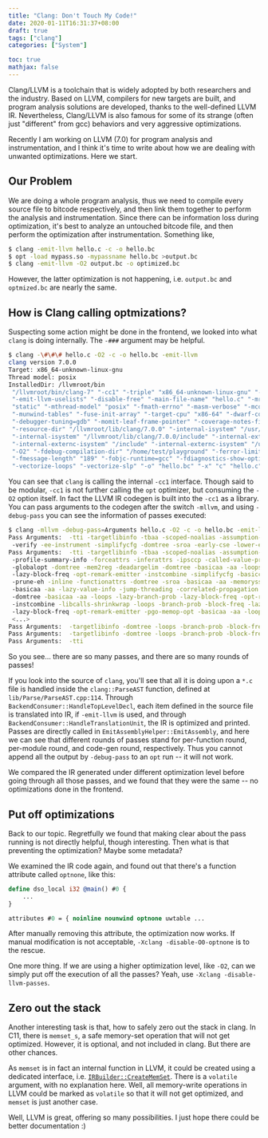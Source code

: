 ```yaml
---
title: "Clang: Don't Touch My Code!"
date: 2020-01-11T16:31:37+08:00
draft: true
tags: ["clang"]
categories: ["System"]

toc: true
mathjax: false
---
```


Clang/LLVM is a toolchain that is widely adopted by both researchers and the industry. Based on LLVM, compilers for new targets are built, and program analysis solutions are developed, thanks to the well-defined LLVM IR. Nevertheless, Clang/LLVM is also famous for some of its strange (often just "different" from gcc) behaviors and very aggressive optimizations.

Recently I am working on LLVM (7.0) for program analysis and instrumentation, and I think it's time to write about how we are dealing with unwanted optimizations. Here we start.

## Our Problem

We are doing a whole program analysis, thus we need to compile every source file to bitcode respectively, and then link them together to perform the analysis and instrumentation. Since there can be information loss during optimization, it's best to analyze an untouched bitcode file, and then perform the optimization after instrumentation. Something like,

```sh
$ clang -emit-llvm hello.c -c -o hello.bc
$ opt -load mypass.so -mypassname hello.bc >output.bc
$ clang -emit-llvm -O2 output.bc -o optimized.bc
```

However, the latter optimization is not happening, i.e. `output.bc` and `optmized.bc` are nearly the same.

## How is Clang calling optmizations?

Suspecting some action might be done in the frontend, we looked into what `clang` is doing internally. The `-###` argument may be helpful.

```sh
$ clang -\#\#\# hello.c -O2 -c -o hello.bc -emit-llvm
clang version 7.0.0
Target: x86_64-unknown-linux-gnu
Thread model: posix
InstalledDir: /llvmroot/bin
 "/llvmroot/bin/clang-7" "-cc1" "-triple" "x86_64-unknown-linux-gnu" "-emit-llvm-bc"
 "-emit-llvm-uselists" "-disable-free" "-main-file-name" "hello.c" "-mrelocation-model"
 "static" "-mthread-model" "posix" "-fmath-errno" "-masm-verbose" "-mconstructor-aliases"
 "-munwind-tables" "-fuse-init-array" "-target-cpu" "x86-64" "-dwarf-column-info"
 "-debugger-tuning=gdb" "-momit-leaf-frame-pointer" "-coverage-notes-file" "/home/test/playground/hello.gcno"
 "-resource-dir" "/llvmroot/lib/clang/7.0.0" "-internal-isystem" "/usr/local/include"
 "-internal-isystem" "/llvmroot/lib/clang/7.0.0/include" "-internal-externc-isystem" "/usr/include/x86_64-linux-gnu"
 "-internal-externc-isystem" "/include" "-internal-externc-isystem" "/usr/include"
 "-O2" "-fdebug-compilation-dir" "/home/test/playground" "-ferror-limit" "19"
 "-fmessage-length" "189" "-fobjc-runtime=gcc" "-fdiagnostics-show-option" "-fcolor-diagnostics"
 "-vectorize-loops" "-vectorize-slp" "-o" "hello.bc" "-x" "c" "hello.c" "-faddrsig"
```

You can see that `clang` is calling the internal `-cc1` interface. Though said to be modular, `-cc1` is not further calling the `opt` optimizer, but consuming the `-O2` option itself. In fact the LLVM IR codegen is built into the `-cc1` as a library. You can pass arguments to the codegen after the switch `-mllvm`, and using `-debug-pass` you can see the information of passes executed:

```sh
$ clang -mllvm -debug-pass=Arguments hello.c -O2 -c -o hello.bc -emit-llvm
Pass Arguments:  -tti -targetlibinfo -tbaa -scoped-noalias -assumption-cache-tracker
 -verify -ee-instrument -simplifycfg -domtree -sroa -early-cse -lower-expect
Pass Arguments:  -tti -targetlibinfo -tbaa -scoped-noalias -assumption-cache-tracker
 -profile-summary-info -forceattrs -inferattrs -ipsccp -called-value-propagation
 -globalopt -domtree -mem2reg -deadargelim -domtree -basicaa -aa -loops -lazy-branch-prob
 -lazy-block-freq -opt-remark-emitter -instcombine -simplifycfg -basiccg -globals-aa
 -prune-eh -inline -functionattrs -domtree -sroa -basicaa -aa -memoryssa -early-cse-memssa
 -basicaa -aa -lazy-value-info -jump-threading -correlated-propagation -simplifycfg
 -domtree -basicaa -aa -loops -lazy-branch-prob -lazy-block-freq -opt-remark-emitter
 -instcombine -libcalls-shrinkwrap -loops -branch-prob -block-freq -lazy-branch-prob
 -lazy-block-freq -opt-remark-emitter -pgo-memop-opt -basicaa -aa -loops -lazy-branch-prob
 <...>
Pass Arguments:  -targetlibinfo -domtree -loops -branch-prob -block-freq
Pass Arguments:  -targetlibinfo -domtree -loops -branch-prob -block-freq
Pass Arguments:  -tti
```

So you see... there are so many passes, and there are so many rounds of passes!

If you look into the source of `clang`, you'll see that all it is doing upon a `*.c` file is handled inside the `clang::ParseAST` function, defined at `lib/Parse/ParseAST.cpp:114`. Through `BackendConsumer::HandleTopLevelDecl`, each item defined in the source file is translated into IR, if `-emit-llvm` is used, and through `BackendConsumer::HandleTranslationUnit`, the IR is optimized and printed. Passes are directly called in `EmitAssemblyHelper::EmitAssembly`, and here we can see that different rounds of passes stand for per-function round, per-module round, and code-gen round, respectively. Thus you cannot append all the output by `-debug-pass` to an `opt` run -- it will not work.

We compared the IR generated under different optimization level before going through all those passes, and we found that they were the same -- no optimizations done in the frontend.

## Put off optimizations

Back to our topic. Regretfully we found that making clear about the pass running is not directly helpful, though interesting. Then what is that preventing the optimization? Maybe some metadata?

We examined the IR code again, and found out that there's a function attribute called `optnone`, like this:

```ll
define dso_local i32 @main() #0 {
    ...
}

attributes #0 = { noinline nounwind optnone uwtable ...
```

After manually removing this attribute, the optimization now works. If manual modification is not acceptable, `-Xclang -disable-O0-optnone` is to the rescue.

One more thing. If we are using a higher optimization level, like `-O2`, can we simply put off the execution of all the passes? Yeah, use `-Xclang -disable-llvm-passes`.

## Zero out the stack

Another interesting task is that, how to safely zero out the stack in clang. In C11, there is `memset_s`, a safe memory-set operation that will not get optimized. However, it is optional, and not included in clang. But there are other chances.

As `memset` is in fact an internal function in LLVM, it could be created using a dedicated interface, i.e. [`IRBuilder::CreateMemSet`](http://llvm.org/doxygen/classllvm_1_1IRBuilderBase.html#a7a87ff785ecd8547f1fb561b6016827e). There is a `volatile` argument, with no explanation here. Well, all memory-write operations in LLVM could be marked as `volatile` so that it will not get optimized, and `memset` is just another case.

Well, LLVM is great, offering so many possibilities. I just hope there could be better documentation :)
